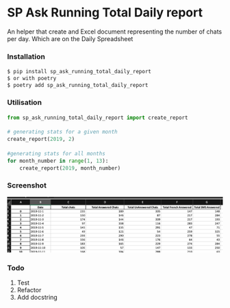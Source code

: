# SP Ask Running Total Daily report
An helper that create and Excel document representing the number of chats per day. Which are on the Daily Spreadsheet

### Installation

    $ pip install sp_ask_running_total_daily_report
    $ or with poetry
    $ poetry add sp_ask_running_total_daily_report

### Utilisation
```python
from sp_ask_running_total_daily_report import create_report

# generating stats for a given month
create_report(2019, 2)

#generating stats for all months
for month_number in range(1, 13):
    create_report(2019, month_number)
```

### Screenshot
![screenshot of app](screenshots/screenshot2.png)


### Todo
1.  Test
2.  Refactor
3.  Add docstring